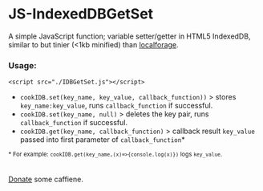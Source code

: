 # JS-IndexedDBGetSet

A simple JavaScript function; variable setter/getter in HTML5 IndexedDB, similar to but tinier (<1kb minified) than [localforage](https://localforage.github.io/localForage/).  

### Usage:
```
<script src="./IDBGetSet.js"></script>
```
- `cookIDB.set(key_name, key_value, callback_function))` > stores `key_name:key_value`, runs `callback_function` if successful.  
- `cookIDB.set(key_name, null)` > deletes the key pair, runs `callback_function` if successful.  
- `cookIDB.get(key_name, callback_function)` > callback result `key_value` passed into first parameter of `callback_function`*  

<sub>* For example: `cookIDB.get(key_name,(x)=>{console.log(x)})` logs `key_value`.</sub>  
<br><br>
[Donate](https://paypal.me/auyousef) some caffiene.
